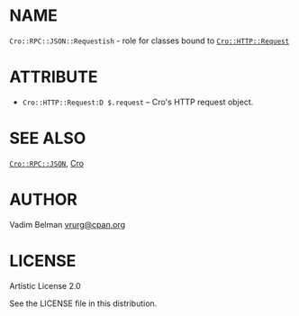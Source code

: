 NAME
====

`Cro::RPC::JSON::Requestish` - role for classes bound to [`Cro::HTTP::Request`](https://cro.services/docs/reference/cro-http-request)

ATTRIBUTE
=========

  * `Cro::HTTP::Request:D $.request` – Cro's HTTP request object.

SEE ALSO
========

[`Cro::RPC::JSON`](https://github.com/vrurg/raku-Cro-RPC-JSON/blob/v0.1.2/docs/md/Cro/RPC/JSON.md), [Cro](https://cro.services)

AUTHOR
======

Vadim Belman <vrurg@cpan.org>

LICENSE
=======

Artistic License 2.0

See the LICENSE file in this distribution.

